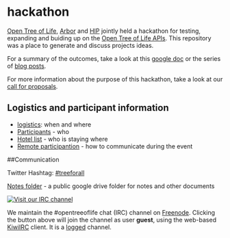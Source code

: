 hackathon
=========

[Open Tree of Life](http://opentreeoflife.org), [Arbor](http://www.arborworkflows.com/) and [HIP](http://www.evoio.org/wiki/HIP) jointly held a hackathon for testing, expanding and buiding up on the [Open Tree of Life APIs](https://github.com/OpenTreeOfLife/opentree/wiki/Open-Tree-of-Life-APIs). This repository was a place to generate and discuss projects ideas. 

For a summary of the outcomes, take a look at this [google doc](https://docs.google.com/document/d/1aAwS5mH4iCmRW4aRlVe3po5GO8hB9CQw3e25NWoSAFM/edit) or the series of [blog posts](http://blog.opentreeoflife.org). 

For more information about the purpose of this hackathon, take a look at our [call for proposals](http://bit.ly/1ioPPMc). 

## Logistics and participant information

* [logistics](https://github.com/opentreeoflife/hackathon/wiki/Logistics): when and where
* [Participants](https://github.com/opentreeoflife/hackathon/wiki/Participants) - who
* [Hotel list](https://github.com/opentreeoflife/hackathon/wiki/Hotel-list) - who is staying where
* [Remote participantion](https://github.com/OpenTreeOfLife/hackathon/wiki/Remote-participation) - how to communicate during the event

##Communication

Twitter Hashtag: [#treeforall](https://twitter.com/search?f=realtime&q=%23treeforall&src=typd)

[Notes folder](https://drive.google.com/?tab=co&authuser=0#folders/0Bw-1ley90MKnNWtyZjEwbXIxN28) - a public google drive folder for notes and other documents

[![Visit our IRC channel](https://kiwiirc.com/buttons/irc.freenode.net/opentreeoflife.png)](https://kiwiirc.com/client/irc.freenode.net/?nick=guest|?#opentreeoflife)

We maintain the #opentreeoflife chat (IRC) channel on [Freenode](http://freenode.net/). Clicking the button above will join the channel as user __guest__, using the web-based [KiwiIRC](https://kiwiirc.com/) client. It is a [logged](http://irclog.perlgeek.de/opentreeoflife/today) channel.
